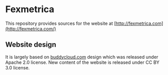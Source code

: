 # Fexmetrica

This repository provides sources for the website at [http://fexmetrica.com](http://fexmetrica.com/)

## Website design

It is largely based on [buddycloud.com](http://buddycloud.com) design which was
released under Apache 2.0 license.  New content of the website is released
under CC BY 3.0 license.
